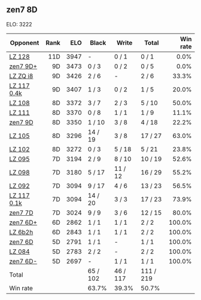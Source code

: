 ## zen7 8D ##

ELO: 3222

Opponent | Rank | ELO | Black | Write | Total | Win rate
---------|-----:|----:|-------|-------|-------|-------:
[LZ 128](LZ%20128.md) | 11D | 3947 | - | 0 / 1 | 0 / 1 | 0.0%
[zen7 9D+](zen7%209D+.md) | 9D | 3473 | 0 / 3 | 0 / 2 | 0 / 5 | 0.0%
[LZ ZQ i8](LZ%20ZQ%20i8.md) | 9D | 3426 | 2 / 6 | - | 2 / 6 | 33.3%
[LZ 117 0.4k](LZ%20117%200.4k.md) | 9D | 3407 | 1 / 3 | 0 / 2 | 1 / 5 | 20.0%
[LZ 108](LZ%20108.md) | 8D | 3372 | 3 / 7 | 2 / 3 | 5 / 10 | 50.0%
[LZ 111](LZ%20111.md) | 8D | 3370 | 0 / 8 | 1 / 1 | 1 / 9 | 11.1%
[zen7 9D](zen7%209D.md) | 8D | 3350 | 1 / 10 | 3 / 8 | 4 / 18 | 22.2%
[LZ 105](LZ%20105.md) | 8D | 3296 | 14 / 19 | 3 / 8 | 17 / 27 | 63.0%
[LZ 102](LZ%20102.md) | 8D | 3272 | 0 / 3 | 5 / 18 | 5 / 21 | 23.8%
[LZ 095](LZ%20095.md) | 7D | 3194 | 2 / 9 | 8 / 10 | 10 / 19 | 52.6%
[LZ 098](LZ%20098.md) | 7D | 3180 | 5 / 17 | 11 / 12 | 16 / 29 | 55.2%
[LZ 092](LZ%20092.md) | 7D | 3094 | 9 / 17 | 4 / 6 | 13 / 23 | 56.5%
[LZ 117 0.1k](LZ%20117%200.1k.md) | 7D | 3094 | 14 / 20 | 3 / 3 | 17 / 23 | 73.9%
[zen7 7D](zen7%207D.md) | 7D | 3024 | 9 / 9 | 3 / 6 | 12 / 15 | 80.0%
[zen7 6D+](zen7%206D+.md) | 6D | 2862 | 1 / 1 | 1 / 1 | 2 / 2 | 100.0%
[LZ 6b2h](LZ%206b2h.md) | 6D | 2843 | 1 / 1 | 1 / 1 | 2 / 2 | 100.0%
[zen7 6D](zen7%206D.md) | 5D | 2791 | 1 / 1 | - | 1 / 1 | 100.0%
[LZ 084](LZ%20084.md) | 5D | 2783 | 2 / 2 | - | 2 / 2 | 100.0%
[zen7 6D-](zen7%206D-.md) | 5D | 2697 | - | 1 / 1 | 1 / 1 | 100.0%
Total | | | 65 / 102 | 46 / 117 | 111 / 219 | 
Win rate| | | 63.7% | 39.3% | 50.7% | 
